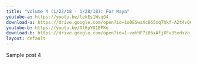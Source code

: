 ```yaml
---
title: "Volume 4 (1/22/18 - 1/28/18): For Maya"
youtube-a: https://youtu.be/lekEs1WsqG4
download-a: https://drive.google.com/open?id=1o0ESwsXc865xqThkf-A2t4vQGqpPgRT7
youtube-b: https://youtu.be/Ol6pYU1BPKo
download-b: https://drive.google.com/open?id=1-vmhHF7z06xAfjXFv35xdxznJVCXvoUK
layout: default
---
```


Sample post 4